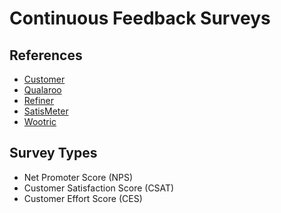 # Continuous Feedback Surveys

## References

- [Customer](https://customer.io/)
- [Qualaroo](https://qualaroo.com/)
- [Refiner](https://refiner.io/)
- [SatisMeter](https://satismeter.com/)
- [Wootric](https://www.wootric.com/)

<!--
https://github.com/satismeter
https://github.com/refiner-io
https://www.gartner.com/smarterwithgartner/unveiling-the-new-and-improved-customer-effort-score/
https://blog.track.co/o-que-e-customer-effort-score/
-->

## Survey Types

- Net Promoter Score (NPS)
- Customer Satisfaction Score (CSAT)
- Customer Effort Score (CES)
